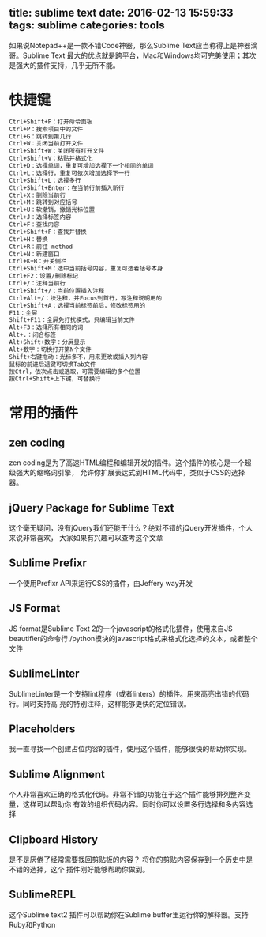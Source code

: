title: sublime text
date: 2016-02-13 15:59:33
tags: sublime
categories: tools
---
如果说Notepad++是一款不错Code神器，那么Sublime Text应当称得上是神器滴哥。Sublime Text
最大的优点就是跨平台，Mac和Windows均可完美使用；其次是强大的插件支持，几乎无所不能。
# 快捷键
```bash
Ctrl+Shift+P：打开命令面板
Ctrl+P：搜索项目中的文件
Ctrl+G：跳转到第几行
Ctrl+W：关闭当前打开文件
Ctrl+Shift+W：关闭所有打开文件
Ctrl+Shift+V：粘贴并格式化
Ctrl+D：选择单词，重复可增加选择下一个相同的单词
Ctrl+L：选择行，重复可依次增加选择下一行
Ctrl+Shift+L：选择多行
Ctrl+Shift+Enter：在当前行前插入新行
Ctrl+X：删除当前行
Ctrl+M：跳转到对应括号
Ctrl+U：软撤销，撤销光标位置
Ctrl+J：选择标签内容
Ctrl+F：查找内容
Ctrl+Shift+F：查找并替换
Ctrl+H：替换
Ctrl+R：前往 method
Ctrl+N：新建窗口
Ctrl+K+B：开关侧栏
Ctrl+Shift+M：选中当前括号内容，重复可选着括号本身
Ctrl+F2：设置/删除标记
Ctrl+/：注释当前行
Ctrl+Shift+/：当前位置插入注释
Ctrl+Alt+/：块注释，并Focus到首行，写注释说明用的
Ctrl+Shift+A：选择当前标签前后，修改标签用的
F11：全屏
Shift+F11：全屏免打扰模式，只编辑当前文件
Alt+F3：选择所有相同的词
Alt+.：闭合标签
Alt+Shift+数字：分屏显示
Alt+数字：切换打开第N个文件
Shift+右键拖动：光标多不，用来更改或插入列内容
鼠标的前进后退键可切换Tab文件
按Ctrl，依次点击或选取，可需要编辑的多个位置
按Ctrl+Shift+上下键，可替换行
```
# 常用的插件
## zen coding
zen coding是为了高速HTML编程和编辑开发的插件。这个插件的核心是一个超级强大的缩略词引擎，
允许你扩展表达式到HTML代码中，类似于CSS的选择器。
## jQuery Package for Sublime Text
这个毫无疑问，没有jQuery我们还能干什么？绝对不错的jQuery开发插件，个人来说非常喜欢，
大家如果有兴趣可以查考这个文章
## Sublime Prefixr
一个使用Prefixr API来运行CSS的插件，由Jeffery way开发
## JS Format
JS format是Sublime Text 2的一个javascript的格式化插件，使用来自JS beautifier的命令行
/python模块的javascript格式来格式化选择的文本，或者整个文件
## SublimeLinter
SublimeLinter是一个支持lint程序（或者linters）的插件。用来高亮出错的代码行。同时支持高
亮的特别注释，这样能够更快的定位错误。
## Placeholders
我一直寻找一个创建占位内容的插件，使用这个插件，能够很快的帮助你实现。
## Sublime Alignment
个人非常喜欢正确的格式化代码。非常不错的功能在于这个插件能够排列整齐变量，这样可以帮助你
有效的组织代码内容。同时你可以设置多行选择和多内容选择
## Clipboard History
是不是厌倦了经常需要找回剪贴板的内容？ 将你的剪贴内容保存到一个历史中是不错的选择，这个
插件刚好能够帮助你做到。
## SublimeREPL
这个Sublime text2 插件可以帮助你在Sublime buffer里运行你的解释器。支持Ruby和Python